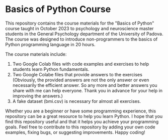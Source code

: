 # Basics of Python Course
This repository contains the course materials for the "Basics of Python" course taught in October 2023 to psychology and neuroscience master students in the General Psychology department of the University of Padova. The course was designed to introduce non-programmers to the basics of Python programming language in 20 hours.

The course materials include:
1. Two Google Colab files with code examples and exercises to help students learn Python fundamentals.
2. Two Google Colabe files that provide answers to the exercises (Obviously, the provided answers are not the only answer or even necessarily the efficient answer. So any more and better answers you share with me can help everyone. Thank you in advance for your help in improving the answers.)
3. A fake dataset (bmi.csv) is necessary for almost all exercises.

Whether you are a beginner or have some programming experience, this repository can be a great resource to help you learn Python. I hope that you find this repository useful and that it helps you achieve your programming goals. Feel free to contribute to this repository by adding your own code examples, fixing bugs, or suggesting improvements. Happy coding!
